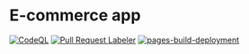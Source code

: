 # E-commerce app
[![CodeQL](https://github.com/gabriel-rodriguezcastellini/ecommerce/actions/workflows/codeql.yml/badge.svg)](https://github.com/gabriel-rodriguezcastellini/ecommerce/actions/workflows/codeql.yml)
[![Pull Request Labeler](https://github.com/gabriel-rodriguezcastellini/ecommerce/actions/workflows/labeler.yml/badge.svg)](https://github.com/gabriel-rodriguezcastellini/ecommerce/actions/workflows/labeler.yml)
[![pages-build-deployment](https://github.com/gabriel-rodriguezcastellini/ecommerce/actions/workflows/pages/pages-build-deployment/badge.svg)](https://github.com/gabriel-rodriguezcastellini/ecommerce/actions/workflows/pages/pages-build-deployment)
